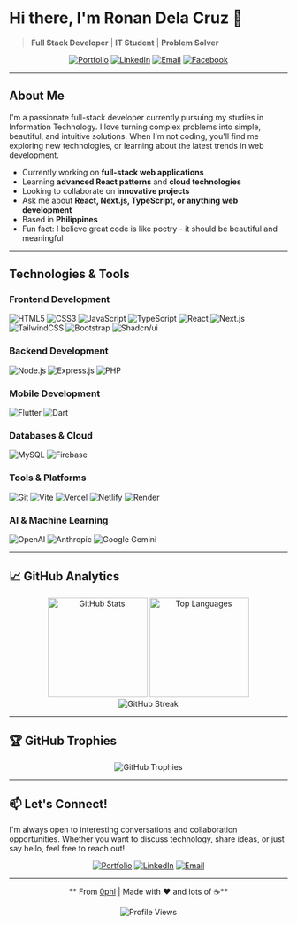 # Hi there, I'm Ronan Dela Cruz 👋

>  **Full Stack Developer** |  **IT Student** |  **Problem Solver**

<div align="center">

[![Portfolio](https://img.shields.io/badge/🌐_Portfolio-Visit_Site-FF6B6B?style=for-the-badge&logoColor=white)](https://ronandelacruz.me/)
[![LinkedIn](https://img.shields.io/badge/LinkedIn-Connect-0077B5?style=for-the-badge&logo=linkedin&logoColor=white)](https://www.linkedin.com/in/ronan-dela-cruz-9661bb335/)
[![Email](https://img.shields.io/badge/Email-Get_In_Touch-EA4335?style=for-the-badge&logo=gmail&logoColor=white)](mailto:roncruz1503@gmail.com)
[![Facebook](https://img.shields.io/badge/Facebook-Follow-1877F2?style=for-the-badge&logo=facebook&logoColor=white)](https://www.facebook.com/0phl1)

</div>

---

##  About Me

I'm a passionate full-stack developer currently pursuing my studies in Information Technology. I love turning complex problems into simple, beautiful, and intuitive solutions. When I'm not coding, you'll find me exploring new technologies, or learning about the latest trends in web development.

-  Currently working on **full-stack web applications**
-  Learning **advanced React patterns** and **cloud technologies**
-  Looking to collaborate on **innovative projects**
-  Ask me about **React, Next.js, TypeScript, or anything web development**
-  Based in **Philippines**
-  Fun fact: I believe great code is like poetry - it should be beautiful and meaningful

---

##  Technologies & Tools

### Frontend Development
<div align="left">

![HTML5](https://img.shields.io/badge/HTML5-E34F26?style=for-the-badge&logo=html5&logoColor=white)
![CSS3](https://img.shields.io/badge/CSS3-1572B6?style=for-the-badge&logo=css3&logoColor=white)
![JavaScript](https://img.shields.io/badge/JavaScript-F7DF1E?style=for-the-badge&logo=javascript&logoColor=black)
![TypeScript](https://img.shields.io/badge/TypeScript-007ACC?style=for-the-badge&logo=typescript&logoColor=white)
![React](https://img.shields.io/badge/React-20232A?style=for-the-badge&logo=react&logoColor=61DAFB)
![Next.js](https://img.shields.io/badge/Next.js-000000?style=for-the-badge&logo=next.js&logoColor=white)
![TailwindCSS](https://img.shields.io/badge/Tailwind_CSS-38B2AC?style=for-the-badge&logo=tailwind-css&logoColor=white)
![Bootstrap](https://img.shields.io/badge/Bootstrap-563D7C?style=for-the-badge&logo=bootstrap&logoColor=white)
![Shadcn/ui](https://img.shields.io/badge/shadcn%2Fui-000000?style=for-the-badge&logo=shadcnui&logoColor=white)

</div>

### Backend Development
<div align="left">

![Node.js](https://img.shields.io/badge/Node.js-43853D?style=for-the-badge&logo=node.js&logoColor=white)
![Express.js](https://img.shields.io/badge/Express.js-404D59?style=for-the-badge&logo=express&logoColor=white)
![PHP](https://img.shields.io/badge/PHP-777BB4?style=for-the-badge&logo=php&logoColor=white)

</div>

### Mobile Development
<div align="left">

![Flutter](https://img.shields.io/badge/Flutter-02569B?style=for-the-badge&logo=flutter&logoColor=white)
![Dart](https://img.shields.io/badge/Dart-0175C2?style=for-the-badge&logo=dart&logoColor=white)

</div>

### Databases & Cloud
<div align="left">

![MySQL](https://img.shields.io/badge/MySQL-4479A1?style=for-the-badge&logo=mysql&logoColor=white)
![Firebase](https://img.shields.io/badge/Firebase-039BE5?style=for-the-badge&logo=firebase&logoColor=white)

</div>

### Tools & Platforms
<div align="left">

![Git](https://img.shields.io/badge/Git-F05032?style=for-the-badge&logo=git&logoColor=white)
![Vite](https://img.shields.io/badge/Vite-646CFF?style=for-the-badge&logo=vite&logoColor=white)
![Vercel](https://img.shields.io/badge/Vercel-000000?style=for-the-badge&logo=vercel&logoColor=white)
![Netlify](https://img.shields.io/badge/Netlify-00C7B7?style=for-the-badge&logo=netlify&logoColor=white)
![Render](https://img.shields.io/badge/render-%23000000.svg?style=for-the-badge&logo=render&logoColor=orange)

</div>

### AI & Machine Learning
<div align="left">

![OpenAI](https://img.shields.io/badge/OpenAI-412991?style=for-the-badge&logo=openai&logoColor=white)
![Anthropic](https://img.shields.io/badge/Anthropic-CD6155?style=for-the-badge&logo=anthropic&logoColor=white)
![Google Gemini](https://img.shields.io/badge/Google%20Gemini-4285F4?style=for-the-badge&logo=google&logoColor=white)

</div>

---

## 📈 GitHub Analytics

<div align="center">
  
  <img height="180em" src="https://github-readme-stats.vercel.app/api?username=0phl&theme=tokyonight&hide_border=true&include_all_commits=true&count_private=true&show_icons=true" alt="GitHub Stats" />
  <img height="180em" src="https://github-readme-stats.vercel.app/api/top-langs/?username=0phl&theme=tokyonight&hide_border=true&include_all_commits=true&count_private=true&layout=compact&langs_count=8" alt="Top Languages" />
  
</div>

<div align="center">
  
  <img src="https://github-readme-streak-stats.herokuapp.com/?user=0phl&theme=tokyonight&hide_border=true" alt="GitHub Streak" />
  
</div>

---

## 🏆 GitHub Trophies

<div align="center">
  
  <img src="https://github-profile-trophy.vercel.app/?username=0phl&theme=tokyonight&no-frame=true&no-bg=false&margin-w=4" alt="GitHub Trophies" />
  
</div>

---

## 📫 Let's Connect!

I'm always open to interesting conversations and collaboration opportunities. Whether you want to discuss technology, share ideas, or just say hello, feel free to reach out!

<div align="center">

[![Portfolio](https://img.shields.io/badge/Portfolio-FF5722?style=for-the-badge&logo=google-chrome&logoColor=white)](https://ronandelacruz.me/)
[![LinkedIn](https://img.shields.io/badge/LinkedIn-0077B5?style=for-the-badge&logo=linkedin&logoColor=white)](https://www.linkedin.com/in/ronan-dela-cruz-9661bb335/)
[![Email](https://img.shields.io/badge/Gmail-D14836?style=for-the-badge&logo=gmail&logoColor=white)](mailto:roncruz1503@gmail.com)

</div>

---

<div align="center">
  
  ** From [0phl](https://github.com/0phl) | Made with ❤️ and lots of ☕**
  
  ![Profile Views](https://komarev.com/ghpvc/?username=0phl&label=Profile%20views&color=0e75b6&style=flat)
  
</div>
